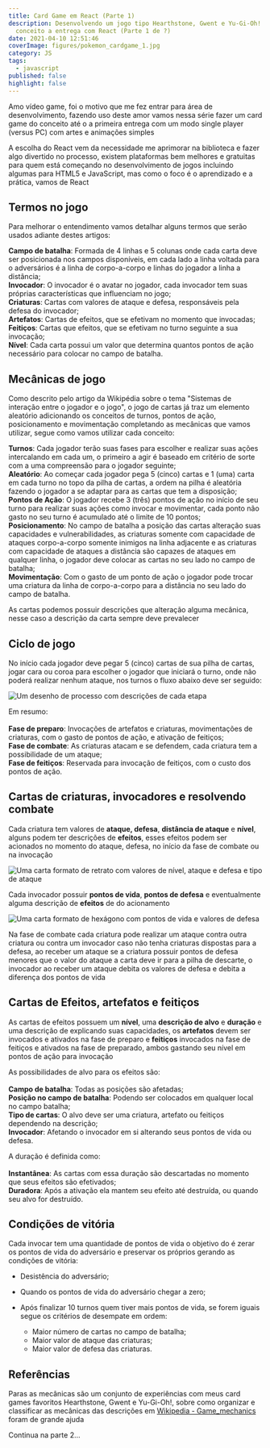 ```yaml
---
title: Card Game em React (Parte 1)
description: Desenvolvendo um jogo tipo Hearthstone, Gwent e Yu-Gi-Oh! do
  conceito a entrega com React (Parte 1 de ?)
date: 2021-04-10 12:51:46
coverImage: figures/pokemon_cardgame_1.jpg
category: JS
tags:
  - javascript
published: false
highlight: false
---
```

Amo vídeo game, foi o motivo que me fez entrar para área de desenvolvimento, fazendo uso deste amor vamos  nessa série fazer um card game do conceito até o a primeira entrega com um modo single player (versus PC) com artes e animações simples

A escolha do React vem da necessidade me aprimorar na biblioteca e fazer algo divertido no processo, existem plataformas bem melhores e gratuitas para quem está começando no desenvolvimento de jogos incluindo algumas para HTML5 e JavaScript, mas como o foco é o aprendizado e a prática, vamos de React

## Termos no jogo

Para melhorar o entendimento vamos detalhar alguns termos que serão usados adiante destes artigos:

**Campo de batalha**: Formada de 4 linhas e 5 colunas onde cada carta deve ser posicionada nos campos disponíveis, em cada lado a linha voltada para o adversários é a linha de corpo-a-corpo e linhas do jogador a linha a distância;\
**Invocador**: O invocador é o avatar no jogador, cada invocador tem suas próprias características que influenciam no jogo;\
**Criaturas**: Cartas com valores de ataque e defesa, responsáveis pela defesa do invocador;\
**Artefatos**: Cartas de efeitos, que se efetivam no momento que invocadas;\
**Feitiços**: Cartas que efeitos, que se efetivam no turno seguinte a sua invocação;\
**Nível**: Cada carta possui um valor que determina quantos pontos de ação necessário para colocar no campo de batalha.

## Mecânicas de jogo

Como descrito pelo artigo da Wikipédia sobre o tema "Sistemas de interação entre o jogador e o jogo", o jogo de cartas já traz um elemento aleatório adicionando os conceitos de turnos, pontos de ação, posicionamento e movimentação completando as mecânicas que vamos utilizar, segue como vamos utilizar cada conceito:

**Turnos**: Cada jogador terão suas fases para escolher e realizar suas ações intercalando em cada um, o primeiro a agir é baseado em critério de sorte com a uma compreensão para o jogador seguinte;\
**Aleatório**: Ao começar cada jogador pega 5 (cinco) cartas e 1 (uma) carta em cada turno no topo da pilha de cartas, a ordem na pilha é aleatória fazendo o jogador a se adaptar para as cartas que tem a disposição;\
**Pontos de Ação**: O jogador recebe 3 (três) pontos de ação no início de seu turno para realizar suas ações como invocar e movimentar, cada ponto não gasto no seu turno é acumulado até o limite de 10 pontos;\
**Posicionamento**: No campo de batalha a posição das cartas alteração suas capacidades e vulnerabilidades, as criaturas somente com capacidade de ataques corpo-a-corpo somente inimigos na linha adjacente e as criaturas com capacidade de ataques a distância são capazes de ataques em qualquer linha, o jogador deve colocar as cartas no seu lado no campo de batalha;\
**Movimentação**: Com o gasto de um ponto de ação o jogador pode trocar uma criatura da linha de corpo-a-corpo para a distância no seu lado do campo de batalha. 

As cartas podemos possuir descrições que alteração alguma mecânica, nesse caso a descrição da carta sempre deve prevalecer

## Ciclo de jogo

No início cada jogador deve pegar 5 (cinco) cartas de sua pilha de cartas, jogar cara ou coroa para escolher o jogador que iniciará o turno, onde não poderá realizar nenhum ataque, nos turnos o fluxo abaixo deve ser seguido:

![Um desenho de processo com descrições de cada etapa](figures/game_loop_1.png "Game Loop")

Em resumo:\
\
**Fase de preparo**: Invocações de artefatos e criaturas, movimentações de criaturas, com o gasto de pontos de ação, e ativação de feitiços;\
**Fase de combate**: As criaturas atacam e se defendem, cada criatura tem a possibilidade de um ataque;\
**Fase de feitiços**: Reservada para invocação de feitiços, com o custo dos pontos de ação.

## Cartas de criaturas, invocadores e resolvendo combate

Cada criatura tem valores de **ataque, defesa**, **distância de ataque** e **nível**, alguns podem ter descrições de **efeitos**, esses efeitos podem ser acionados no momento do ataque, defesa, no início da fase de combate ou na invocação

![Uma carta formato de retrato com valores de nível, ataque e defesa e tipo de ataque](figures/explicacao_card_criaturas.png "Exemplo de carta de criatura")

Cada invocador possuir **pontos de vida**, **pontos de defesa** e eventualmente alguma descrição de **efeitos** de do acionamento

![Uma carta formato de hexágono com pontos de vida e valores de defesa](figures/explicacao_card_invocador.png "Exemplo de carta de invocador")

Na fase de combate cada criatura pode realizar um ataque contra outra criatura ou contra um invocador caso não tenha criaturas dispostas para a defesa, ao receber um ataque se a criatura possuir pontos de defesa menores que o valor do ataque a carta deve ir para a pilha de descarte, o invocador ao receber um ataque debita os valores de defesa e debita a diferença dos pontos de vida

## Cartas de Efeitos, artefatos e feitiços

As cartas de efeitos possuem um **nível**, uma **descrição de alvo** e **duração** e uma descrição de explicando suas capacidades, os **artefatos** devem ser invocados e ativados na fase de preparo e **feitiços** invocados na fase de feitiços e ativados na fase de preparado, ambos gastando seu nível em pontos de ação para invocação

As possibilidades de alvo para os efeitos são: \
\
**Campo de batalha**: Todas as posições são afetadas;\
**Posição no campo de batalha**: Podendo ser colocados em qualquer local no campo batalha;\
**Tipo de cartas**: O alvo deve ser uma criatura, artefato ou feitiços dependendo na descrição;\
**Invocador**: Afetando o invocador em si alterando seus pontos de vida ou defesa.

A duração é definida como:\
\
**Instantânea**: As cartas com essa duração são descartadas no momento que seus efeitos são efetivados;\
**Duradora**: Após a ativação ela mantem seu efeito até destruída, ou quando seu alvo for destruído.

## Condições de vitória

Cada invocar tem uma quantidade de pontos de vida o objetivo do é zerar os pontos de vida do adversário e preservar os próprios gerando as condições de vitória:

* Desistência do adversário;
* Quando os pontos de vida do adversário chegar a zero;
* Após finalizar 10 turnos quem tiver mais pontos de vida, se forem iguais segue os critérios de desempate em ordem:  

  * Maior número de cartas no campo de batalha; 
  * Maior valor de ataque das criaturas;
  * Maior valor de defesa das criaturas.

## Referências

Paras as mecânicas são um conjunto de experiências com meus card games favoritos Hearthstone, Gwent e Yu-Gi-Oh!, sobre como organizar e classificar as mecânicas das descrições em [Wikipedia - Game_mechanics](https://en.wikipedia.org/wiki/Game_mechanics) foram de grande ajuda

Continua na parte 2...